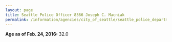 ```yaml
---
layout: page
title: Seattle Police Officer 8366 Joseph C. Macniak
permalink: /information/agencies/city_of_seattle/seattle_police_department/copbook/8366/
---
```


**Age as of Feb. 24, 2016:** 32.0
